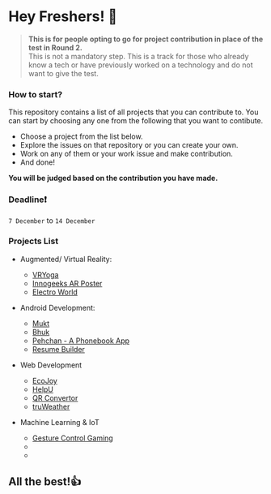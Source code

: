 # Hey Freshers! 👋

>**This is for people opting to go for project contribution in place of the test in Round 2.**<br>
>This is not a mandatory step. This is a track for those who already know a tech or have previously worked on a technology and do not want to give the test.

### How to start?
This repository contains a list of all projects that you can contribute to.
You can start by choosing any one from the following that you want to contibute.

- Choose a project from the list below.
- Explore the issues on that repository or you can create your own.
- Work on any of them or your work issue and make contribution.
- And done!

**You will be judged based on the contribution you have made.**

### **Deadline**❗

`7 December` to `14 December`

### Projects List

- Augmented/ Virtual Reality:
  - [VRYoga](https://github.com/devAyushDubey/VRYoga)
  - [Innogeeks AR Poster](https://github.com/devAyushDubey/ARPoster2021_Innogeeks)
  - [Electro World](https://github.com/Anupam1603/ElectroWorld)
 
- Android Development:
  - [Mukt](https://github.com/devAyushDubey/Mukt)
  - [Bhuk](https://github.com/soumenkp2/SocioWelfare-Bhuk)
  - [Pehchan - A Phonebook App](https://github.com/soumenkp2/Pehchaan)
  - [Resume Builder](https://github.com/soumenkp2/resume_builder)
 
- Web Development
  - [EcoJoy](https://github.com/RyanWalker277/EcoJoy)
  - [HelpU](https://github.com/RyanWalker277/HelpU)
  - [QR Convertor](https://github.com/1010varun/qr-convertor)
  - [truWeather](https://github.com/1010varun/weather-app)
 
- Machine Learning & IoT
  - [Gesture Control Gaming](https://github.com/ambuj-1211/Gesture-Controlled-Game)
  -
  -


## All the best!👍

